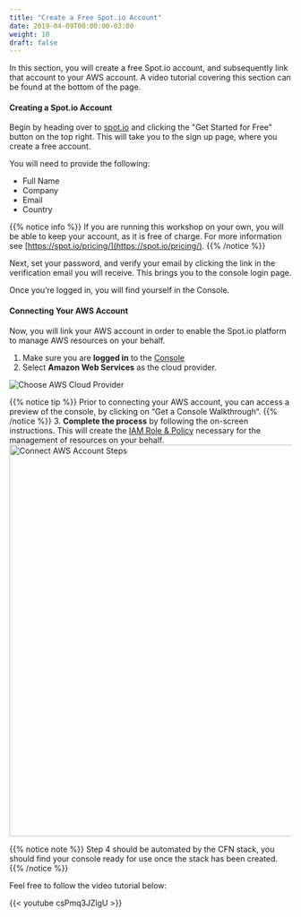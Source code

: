 ```yaml
---
title: "Create a Free Spot.io Account"
date: 2019-04-09T00:00:00-03:00
weight: 10
draft: false
---
```


In this section, you will create a free Spot.io account, and subsequently link that account to your AWS account.
A video tutorial covering this section can be found at the bottom of the page.

#### Creating a Spot.io Account
Begin by heading over to [spot.io](https://spot.io/?utm_campaign=eskworkshop&utm_source=eksworkshop) and clicking the "Get Started for Free" button on the top right. This will take you to the sign up page, where you create a free account. 

You will need to provide the following:

 - Full Name
 - Company
 - Email
 - Country

{{% notice info %}}
If you are running this workshop on your own, you will be able to keep your account, as it is free of charge. For more information see [https://spot.io/pricing/](https://spot.io/pricing/).
{{% /notice %}}

Next,  set your password, and verify your email by clicking the link in the verification email you will receive. This brings you to the console login page.

Once you’re logged in, you will find yourself in the Console.

#### Connecting Your AWS Account
Now, you will link your AWS account in order to enable the Spot.io platform to manage AWS resources on your behalf.

1. Make sure you are **logged in** to the [Console](https://console.spotinst.com/)
2. Select **Amazon Web Services** as the cloud provider.

<img src="/images/ocean/choose_cloud_provider.png" alt="Choose AWS Cloud Provider"/>

 {{% notice tip %}}
Prior to connecting your AWS account, you can access a preview of the console, by clicking on “Get a Console Walkthrough“.
 {{% /notice %}}
3. **Complete the process** by following the on-screen instructions. This will create the [IAM Role & Policy](https://api.spotinst.com/spotinst-api/administration/spotinst-policy/) necessary for the management of resources on your behalf.
 <img src="/images/ocean/connect_aws_account.png" alt="Connect AWS Account Steps" width="700"/>


{{% notice note %}}
Step 4 should be automated by the CFN stack, you should find your console ready for use once the stack has been created.
{{% /notice %}}

Feel free to follow the video tutorial below:

{{< youtube csPmq3JZlgU >}}
